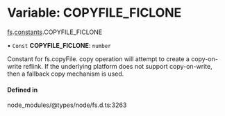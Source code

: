 # Variable: COPYFILE\_FICLONE

[fs](../modules/fs.md).[constants](../modules/fs.constants.md).COPYFILE_FICLONE

• `Const` **COPYFILE\_FICLONE**: `number`

Constant for fs.copyFile. copy operation will attempt to create a copy-on-write reflink.
If the underlying platform does not support copy-on-write, then a fallback copy mechanism is used.

#### Defined in

node_modules/@types/node/fs.d.ts:3263
